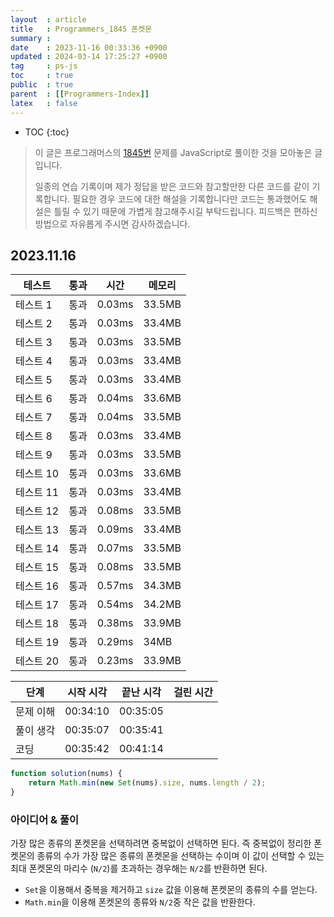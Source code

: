```yaml
---
layout  : article
title   : Programmers_1845 폰켓몬
summary : 
date    : 2023-11-16 00:33:36 +0900
updated : 2024-03-14 17:25:27 +0900
tag     : ps-js
toc     : true
public  : true
parent  : [[Programmers-Index]]
latex   : false
---
```

* TOC
{:toc}

> 이 글은 프로그래머스의 [1845번](https://programmers.co.kr/learn/courses/30/lessons/1845) 문제를 JavaScript로 풀이한 것을 모아놓은 글입니다.
>
> 일종의 연습 기록이며 제가 정답을 받은 코드와 참고할만한 다른 코드를 같이 기록합니다. 필요한 경우 코드에 대한 해설을 기록합니다만 코드는 통과했어도 해설은 틀릴 수 있기 때문에 가볍게 참고해주시길 부탁드립니다. 피드백은 편하신 방법으로 자유롭게 주시면 감사하겠습니다.

## 2023.11.16

| 테스트    | 통과 | 시간   | 메모리 |
| --------  | ---- | ------ | ------ |
| 테스트 1  | 통과 | 0.03ms | 33.5MB |
| 테스트 2  | 통과 | 0.03ms | 33.4MB |
| 테스트 3  | 통과 | 0.03ms | 33.5MB |
| 테스트 4  | 통과 | 0.03ms | 33.4MB |
| 테스트 5  | 통과 | 0.03ms | 33.4MB |
| 테스트 6  | 통과 | 0.04ms | 33.6MB |
| 테스트 7  | 통과 | 0.04ms | 33.5MB |
| 테스트 8  | 통과 | 0.03ms | 33.4MB |
| 테스트 9  | 통과 | 0.03ms | 33.5MB |
| 테스트 10 | 통과 | 0.03ms | 33.6MB |
| 테스트 11 | 통과 | 0.03ms | 33.4MB |
| 테스트 12 | 통과 | 0.08ms | 33.5MB |
| 테스트 13 | 통과 | 0.09ms | 33.4MB |
| 테스트 14 | 통과 | 0.07ms | 33.5MB |
| 테스트 15 | 통과 | 0.08ms | 33.5MB |
| 테스트 16 | 통과 | 0.57ms | 34.3MB |
| 테스트 17 | 통과 | 0.54ms | 34.2MB |
| 테스트 18 | 통과 | 0.38ms | 33.9MB |
| 테스트 19 | 통과 | 0.29ms | 34MB   |
| 테스트 20 | 통과 | 0.23ms | 33.9MB |

| 단계      | 시작 시각 | 끝난 시각 | 걸린 시간 |
| --------- | --------- | --------- | --------- |
| 문제 이해 | 00:34:10  | 00:35:05  |           |
| 풀이 생각 | 00:35:07  | 00:35:41  |           |
| 코딩      | 00:35:42  | 00:41:14  |           |

```js
function solution(nums) {
    return Math.min(new Set(nums).size, nums.length / 2);
}
```

### 아이디어 & 풀이

가장 많은 종류의 폰켓몬을 선택하려면 중복없이 선택하면 된다. 즉 중복없이 정리한 폰켓몬의 종류의 수가 가장 많은 종류의 폰켓몬을 선택하는 수이며 이 값이 선택할 수 있는 최대 폰켓몬의 마리수 (`N/2`)를 초과하는 경우해는 `N/2`를 반환하면 된다.

* `Set`을 이용해서 중복을 제거하고 `size` 값을 이용해 폰켓몬의 종류의 수를 얻는다.
* `Math.min`을 이용해 폰켓몬의 종류와 `N/2`중 작은 값을 반환한다.
